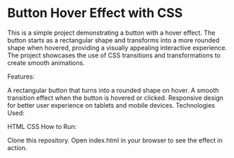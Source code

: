 # Button Hover Effect with CSS
This is a simple project demonstrating a button with a hover effect. The button starts as a rectangular shape and transforms into a more rounded shape when hovered, providing a visually appealing interactive experience. The project showcases the use of CSS transitions and transformations to create smooth animations.

Features:

A rectangular button that turns into a rounded shape on hover.
A smooth transition effect when the button is hovered or clicked.
Responsive design for better user experience on tablets and mobile devices.
Technologies Used:

HTML
CSS
How to Run:

Clone this repository.
Open index.html in your browser to see the effect in action.
